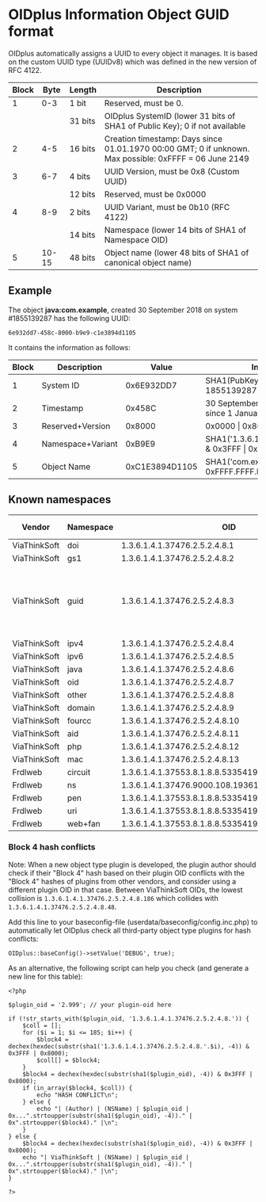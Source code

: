 # OIDplus Information Object GUID format

OIDplus automatically assigns a UUID to every object it manages. It is based on the custom UUID type (UUIDv8) which was defined in the new version of RFC 4122.

|Block| Byte | Length  | Description          |
|-----|------|---------|----------------------|
|  1  | 0-3  |  1 bit  | Reserved, must be 0.
|     |      | 31 bits | OIDplus SystemID (lower 31 bits of SHA1 of Public Key); 0 if not available
|  2  | 4-5  | 16 bits | Creation timestamp: Days since 01.01.1970 00:00 GMT; 0 if unknown. Max possible: 0xFFFF = 06 June 2149
|  3  | 6-7  |  4 bits | UUID Version, must be 0x8 (Custom UUID)
|     |      | 12 bits | Reserved, must be 0x0000
|  4  | 8-9  |  2 bits | UUID Variant, must be 0b10 (RFC 4122)
|     |      | 14 bits | Namespace (lower 14 bits of SHA1 of Namespace OID)
|  5  |10-15 | 48 bits | Object name (lower 48 bits of SHA1 of canonical object name)


## Example

The object **java:com.example**, created 30 September 2018 on system #1855139287 has the following UUID:

    6e932dd7-458c-8000-b9e9-c1e3894d1105

It contains the information as follows:

|Block| Description       | Value          | Interpretation |
|-----|-------------------|----------------|----------------|
|  1  | System ID         | 0x6E932DD7     | SHA1(PubKey) & 0x7FFF.FFFF = 1855139287
|  2  | Timestamp         | 0x458C         | 30 September 2018 (17804 days since 1 January 1970)
|  3  | Reserved+Version  | 0x8000         | 0x0000 \| 0x8000
|  4  | Namespace+Variant | 0xB9E9         | SHA1('1.3.6.1.4.1.37476.2.5.2.4.8.6') & 0x3FFF \| 0x8000
|  5  | Object Name       | 0xC1E3894D1105 | SHA1('com.example') & 0xFFFF.FFFF.FFFF

## Known namespaces

| Vendor       |Namespace| OID                            | SHA1 hash | Block 4| Notes        |
|--------------|---------|--------------------------------|-----------|--------|--------------|
| ViaThinkSoft | doi     | 1.3.6.1.4.1.37476.2.5.2.4.8.1  | 0x...2259 | 0xA259 |
| ViaThinkSoft | gs1     | 1.3.6.1.4.1.37476.2.5.2.4.8.2  | 0x...021E | 0x821E |
| ViaThinkSoft | guid    | 1.3.6.1.4.1.37476.2.5.2.4.8.3  | 0x...B924 | 0xB924 | In OIDplus, only the UUID itself will be shown
| ViaThinkSoft | ipv4    | 1.3.6.1.4.1.37476.2.5.2.4.8.4  | 0x...5AF9 | 0x9AF9 |
| ViaThinkSoft | ipv6    | 1.3.6.1.4.1.37476.2.5.2.4.8.5  | 0x...55DB | 0x95DB |
| ViaThinkSoft | java    | 1.3.6.1.4.1.37476.2.5.2.4.8.6  | 0x...79E9 | 0xB9E9 |
| ViaThinkSoft | oid     | 1.3.6.1.4.1.37476.2.5.2.4.8.7  | 0x...66D3 | 0xA6D3 |
| ViaThinkSoft | other   | 1.3.6.1.4.1.37476.2.5.2.4.8.8  | 0x...D068 | 0x9068 |
| ViaThinkSoft | domain  | 1.3.6.1.4.1.37476.2.5.2.4.8.9  | 0x...D982 | 0x9982 |
| ViaThinkSoft | fourcc  | 1.3.6.1.4.1.37476.2.5.2.4.8.10 | 0x...B648 | 0xB648 |
| ViaThinkSoft | aid     | 1.3.6.1.4.1.37476.2.5.2.4.8.11 | 0x...2571 | 0xA571 |
| ViaThinkSoft | php     | 1.3.6.1.4.1.37476.2.5.2.4.8.12 | 0x...A6F0 | 0xA6F0 |
| ViaThinkSoft | mac     | 1.3.6.1.4.1.37476.2.5.2.4.8.13 | 0x...91CD | 0x91CD |
| Frdlweb | circuit | 1.3.6.1.4.1.37553.8.1.8.8.53354196964.27255728261 | 0x...EBD5 | 0xABD5 |
| Frdlweb | ns      | 1.3.6.1.4.1.37476.9000.108.19361.856              | 0x...AF2D | 0xAF2D |
| Frdlweb | pen     | 1.3.6.1.4.1.37553.8.1.8.8.53354196964.32927       | 0x...D31E | 0x931E |
| Frdlweb | uri     | 1.3.6.1.4.1.37553.8.1.8.8.53354196964.39870       | 0x...AA05 | 0xAA05 |
| Frdlweb | web+fan | 1.3.6.1.4.1.37553.8.1.8.8.53354196964.1958965295  | 0x...F077 | 0xB077 |
<!--
| ViaThinkSoft | (Unused) | 1.3.6.1.4.1.37476.2.5.2.4.8.14 | 0x...AB3E | 0xAB3E |
| ViaThinkSoft | (Unused) | 1.3.6.1.4.1.37476.2.5.2.4.8.15 | 0x...4779 | 0x8779 |
| ViaThinkSoft | (Unused) | 1.3.6.1.4.1.37476.2.5.2.4.8.16 | 0x...2318 | 0xA318 |
| ViaThinkSoft | (Unused) | 1.3.6.1.4.1.37476.2.5.2.4.8.17 | 0x...1412 | 0x9412 |
| ViaThinkSoft | (Unused) | 1.3.6.1.4.1.37476.2.5.2.4.8.18 | 0x...76C5 | 0xB6C5 |
| ViaThinkSoft | (Unused) | 1.3.6.1.4.1.37476.2.5.2.4.8.19 | 0x...D43A | 0x943A |
| ViaThinkSoft | (Unused) | 1.3.6.1.4.1.37476.2.5.2.4.8.20 | 0x...1DE3 | 0x9DE3 |
| ViaThinkSoft | (Unused) | 1.3.6.1.4.1.37476.2.5.2.4.8.21 | 0x...9FF7 | 0x9FF7 |
| ViaThinkSoft | (Unused) | 1.3.6.1.4.1.37476.2.5.2.4.8.22 | 0x...12F6 | 0x92F6 |
| ViaThinkSoft | (Unused) | 1.3.6.1.4.1.37476.2.5.2.4.8.23 | 0x...3B1D | 0xBB1D |
| ViaThinkSoft | (Unused) | 1.3.6.1.4.1.37476.2.5.2.4.8.24 | 0x...0617 | 0x8617 |
| ViaThinkSoft | (Unused) | 1.3.6.1.4.1.37476.2.5.2.4.8.25 | 0x...A952 | 0xA952 |
| ViaThinkSoft | (Unused) | 1.3.6.1.4.1.37476.2.5.2.4.8.26 | 0x...C0DA | 0x80DA |
| ViaThinkSoft | (Unused) | 1.3.6.1.4.1.37476.2.5.2.4.8.27 | 0x...FAC8 | 0xBAC8 |
| ViaThinkSoft | (Unused) | 1.3.6.1.4.1.37476.2.5.2.4.8.28 | 0x...E993 | 0xA993 |
| ViaThinkSoft | (Unused) | 1.3.6.1.4.1.37476.2.5.2.4.8.29 | 0x...44CA | 0x84CA |
| ViaThinkSoft | (Unused) | 1.3.6.1.4.1.37476.2.5.2.4.8.30 | 0x...70DA | 0xB0DA |
| ViaThinkSoft | (Unused) | 1.3.6.1.4.1.37476.2.5.2.4.8.31 | 0x...BCB0 | 0xBCB0 |
| ViaThinkSoft | (Unused) | 1.3.6.1.4.1.37476.2.5.2.4.8.32 | 0x...23AB | 0xA3AB |
| ViaThinkSoft | (Unused) | 1.3.6.1.4.1.37476.2.5.2.4.8.33 | 0x...FD1D | 0xBD1D |
| ViaThinkSoft | (Unused) | 1.3.6.1.4.1.37476.2.5.2.4.8.34 | 0x...812A | 0x812A |
| ViaThinkSoft | (Unused) | 1.3.6.1.4.1.37476.2.5.2.4.8.35 | 0x...CF70 | 0x8F70 |
| ViaThinkSoft | (Unused) | 1.3.6.1.4.1.37476.2.5.2.4.8.36 | 0x...C724 | 0x8724 |
| ViaThinkSoft | (Unused) | 1.3.6.1.4.1.37476.2.5.2.4.8.37 | 0x...D6E3 | 0x96E3 |
| ViaThinkSoft | (Unused) | 1.3.6.1.4.1.37476.2.5.2.4.8.38 | 0x...DFAF | 0x9FAF |
| ViaThinkSoft | (Unused) | 1.3.6.1.4.1.37476.2.5.2.4.8.39 | 0x...C521 | 0x8521 |
| ViaThinkSoft | (Unused) | 1.3.6.1.4.1.37476.2.5.2.4.8.40 | 0x...E8B8 | 0xA8B8 |
| ViaThinkSoft | (Unused) | 1.3.6.1.4.1.37476.2.5.2.4.8.41 | 0x...D0C0 | 0x90C0 |
| ViaThinkSoft | (Unused) | 1.3.6.1.4.1.37476.2.5.2.4.8.42 | 0x...ECF3 | 0xACF3 |
| ViaThinkSoft | (Unused) | 1.3.6.1.4.1.37476.2.5.2.4.8.43 | 0x...63D2 | 0xA3D2 |
| ViaThinkSoft | (Unused) | 1.3.6.1.4.1.37476.2.5.2.4.8.44 | 0x...BA72 | 0xBA72 |
| ViaThinkSoft | (Unused) | 1.3.6.1.4.1.37476.2.5.2.4.8.45 | 0x...348B | 0xB48B |
| ViaThinkSoft | (Unused) | 1.3.6.1.4.1.37476.2.5.2.4.8.46 | 0x...C66A | 0x866A |
| ViaThinkSoft | (Unused) | 1.3.6.1.4.1.37476.2.5.2.4.8.47 | 0x...0788 | 0x8788 |
| ViaThinkSoft | (Unused) | 1.3.6.1.4.1.37476.2.5.2.4.8.48 | 0x...C48F | 0x848F |
| ViaThinkSoft | (Unused) | 1.3.6.1.4.1.37476.2.5.2.4.8.49 | 0x...41ED | 0x81ED |
| ViaThinkSoft | (Unused) | 1.3.6.1.4.1.37476.2.5.2.4.8.50 | 0x...F7C8 | 0xB7C8 |
| ViaThinkSoft | (Unused) | 1.3.6.1.4.1.37476.2.5.2.4.8.51 | 0x...B898 | 0xB898 |
| ViaThinkSoft | (Unused) | 1.3.6.1.4.1.37476.2.5.2.4.8.52 | 0x...134D | 0x934D |
| ViaThinkSoft | (Unused) | 1.3.6.1.4.1.37476.2.5.2.4.8.53 | 0x...0DBF | 0x8DBF |
| ViaThinkSoft | (Unused) | 1.3.6.1.4.1.37476.2.5.2.4.8.54 | 0x...84FF | 0x84FF |
| ViaThinkSoft | (Unused) | 1.3.6.1.4.1.37476.2.5.2.4.8.55 | 0x...3CDF | 0xBCDF |
| ViaThinkSoft | (Unused) | 1.3.6.1.4.1.37476.2.5.2.4.8.56 | 0x...FDCF | 0xBDCF |
| ViaThinkSoft | (Unused) | 1.3.6.1.4.1.37476.2.5.2.4.8.57 | 0x...6988 | 0xA988 |
| ViaThinkSoft | (Unused) | 1.3.6.1.4.1.37476.2.5.2.4.8.58 | 0x...EA2B | 0xAA2B |
| ViaThinkSoft | (Unused) | 1.3.6.1.4.1.37476.2.5.2.4.8.59 | 0x...763A | 0xB63A |
| ViaThinkSoft | (Unused) | 1.3.6.1.4.1.37476.2.5.2.4.8.60 | 0x...81B7 | 0x81B7 |
| ViaThinkSoft | (Unused) | 1.3.6.1.4.1.37476.2.5.2.4.8.61 | 0x...A5E8 | 0xA5E8 |
| ViaThinkSoft | (Unused) | 1.3.6.1.4.1.37476.2.5.2.4.8.62 | 0x...9D2A | 0x9D2A |
| ViaThinkSoft | (Unused) | 1.3.6.1.4.1.37476.2.5.2.4.8.63 | 0x...10B6 | 0x90B6 |
| ViaThinkSoft | (Unused) | 1.3.6.1.4.1.37476.2.5.2.4.8.64 | 0x...554F | 0x954F |
| ViaThinkSoft | (Unused) | 1.3.6.1.4.1.37476.2.5.2.4.8.65 | 0x...9DA2 | 0x9DA2 |
| ViaThinkSoft | (Unused) | 1.3.6.1.4.1.37476.2.5.2.4.8.66 | 0x...E810 | 0xA810 |
| ViaThinkSoft | (Unused) | 1.3.6.1.4.1.37476.2.5.2.4.8.67 | 0x...0CCA | 0x8CCA |
| ViaThinkSoft | (Unused) | 1.3.6.1.4.1.37476.2.5.2.4.8.68 | 0x...3D0E | 0xBD0E |
| ViaThinkSoft | (Unused) | 1.3.6.1.4.1.37476.2.5.2.4.8.69 | 0x...4599 | 0x8599 |
| ViaThinkSoft | (Unused) | 1.3.6.1.4.1.37476.2.5.2.4.8.70 | 0x...7152 | 0xB152 |
| ViaThinkSoft | (Unused) | 1.3.6.1.4.1.37476.2.5.2.4.8.71 | 0x...E6E0 | 0xA6E0 |
| ViaThinkSoft | (Unused) | 1.3.6.1.4.1.37476.2.5.2.4.8.72 | 0x...25FE | 0xA5FE |
| ViaThinkSoft | (Unused) | 1.3.6.1.4.1.37476.2.5.2.4.8.73 | 0x...D608 | 0x9608 |
| ViaThinkSoft | (Unused) | 1.3.6.1.4.1.37476.2.5.2.4.8.74 | 0x...AECC | 0xAECC |
| ViaThinkSoft | (Unused) | 1.3.6.1.4.1.37476.2.5.2.4.8.75 | 0x...3D11 | 0xBD11 |
| ViaThinkSoft | (Unused) | 1.3.6.1.4.1.37476.2.5.2.4.8.76 | 0x...B4B4 | 0xB4B4 |
| ViaThinkSoft | (Unused) | 1.3.6.1.4.1.37476.2.5.2.4.8.77 | 0x...5967 | 0x9967 |
| ViaThinkSoft | (Unused) | 1.3.6.1.4.1.37476.2.5.2.4.8.78 | 0x...772E | 0xB72E |
| ViaThinkSoft | (Unused) | 1.3.6.1.4.1.37476.2.5.2.4.8.79 | 0x...B8CE | 0xB8CE |
| ViaThinkSoft | (Unused) | 1.3.6.1.4.1.37476.2.5.2.4.8.80 | 0x...797A | 0xB97A |
| ViaThinkSoft | (Unused) | 1.3.6.1.4.1.37476.2.5.2.4.8.81 | 0x...D21C | 0x921C |
| ViaThinkSoft | (Unused) | 1.3.6.1.4.1.37476.2.5.2.4.8.82 | 0x...DA41 | 0x9A41 |
| ViaThinkSoft | (Unused) | 1.3.6.1.4.1.37476.2.5.2.4.8.83 | 0x...C9F6 | 0x89F6 |
| ViaThinkSoft | (Unused) | 1.3.6.1.4.1.37476.2.5.2.4.8.84 | 0x...FDF1 | 0xBDF1 |
| ViaThinkSoft | (Unused) | 1.3.6.1.4.1.37476.2.5.2.4.8.85 | 0x...CEE4 | 0x8EE4 |
| ViaThinkSoft | (Unused) | 1.3.6.1.4.1.37476.2.5.2.4.8.86 | 0x...8A32 | 0x8A32 |
| ViaThinkSoft | (Unused) | 1.3.6.1.4.1.37476.2.5.2.4.8.87 | 0x...4D26 | 0x8D26 |
| ViaThinkSoft | (Unused) | 1.3.6.1.4.1.37476.2.5.2.4.8.88 | 0x...EBB2 | 0xABB2 |
| ViaThinkSoft | (Unused) | 1.3.6.1.4.1.37476.2.5.2.4.8.89 | 0x...E8D4 | 0xA8D4 |
| ViaThinkSoft | (Unused) | 1.3.6.1.4.1.37476.2.5.2.4.8.90 | 0x...6500 | 0xA500 |
| ViaThinkSoft | (Unused) | 1.3.6.1.4.1.37476.2.5.2.4.8.91 | 0x...7A8F | 0xBA8F |
| ViaThinkSoft | (Unused) | 1.3.6.1.4.1.37476.2.5.2.4.8.92 | 0x...F322 | 0xB322 |
| ViaThinkSoft | (Unused) | 1.3.6.1.4.1.37476.2.5.2.4.8.93 | 0x...B75E | 0xB75E |
| ViaThinkSoft | (Unused) | 1.3.6.1.4.1.37476.2.5.2.4.8.94 | 0x...3F4D | 0xBF4D |
| ViaThinkSoft | (Unused) | 1.3.6.1.4.1.37476.2.5.2.4.8.95 | 0x...D7FB | 0x97FB |
| ViaThinkSoft | (Unused) | 1.3.6.1.4.1.37476.2.5.2.4.8.96 | 0x...A1FA | 0xA1FA |
| ViaThinkSoft | (Unused) | 1.3.6.1.4.1.37476.2.5.2.4.8.97 | 0x...0490 | 0x8490 |
| ViaThinkSoft | (Unused) | 1.3.6.1.4.1.37476.2.5.2.4.8.98 | 0x...6C91 | 0xAC91 |
| ViaThinkSoft | (Unused) | 1.3.6.1.4.1.37476.2.5.2.4.8.99 | 0x...4410 | 0x8410 |
| ViaThinkSoft | (Unused) | 1.3.6.1.4.1.37476.2.5.2.4.8.100 | 0x...B089 | 0xB089 |
| ViaThinkSoft | (Unused) | 1.3.6.1.4.1.37476.2.5.2.4.8.101 | 0x...38BA | 0xB8BA |
| ViaThinkSoft | (Unused) | 1.3.6.1.4.1.37476.2.5.2.4.8.102 | 0x...22BC | 0xA2BC |
| ViaThinkSoft | (Unused) | 1.3.6.1.4.1.37476.2.5.2.4.8.103 | 0x...CDD8 | 0x8DD8 |
| ViaThinkSoft | (Unused) | 1.3.6.1.4.1.37476.2.5.2.4.8.104 | 0x...971F | 0x971F |
| ViaThinkSoft | (Unused) | 1.3.6.1.4.1.37476.2.5.2.4.8.105 | 0x...1C69 | 0x9C69 |
| ViaThinkSoft | (Unused) | 1.3.6.1.4.1.37476.2.5.2.4.8.106 | 0x...C456 | 0x8456 |
| ViaThinkSoft | (Unused) | 1.3.6.1.4.1.37476.2.5.2.4.8.107 | 0x...F064 | 0xB064 |
| ViaThinkSoft | (Unused) | 1.3.6.1.4.1.37476.2.5.2.4.8.108 | 0x...9490 | 0x9490 |
| ViaThinkSoft | (Unused) | 1.3.6.1.4.1.37476.2.5.2.4.8.109 | 0x...7186 | 0xB186 |
| ViaThinkSoft | (Unused) | 1.3.6.1.4.1.37476.2.5.2.4.8.110 | 0x...A9BD | 0xA9BD |
| ViaThinkSoft | (Unused) | 1.3.6.1.4.1.37476.2.5.2.4.8.111 | 0x...1338 | 0x9338 |
| ViaThinkSoft | (Unused) | 1.3.6.1.4.1.37476.2.5.2.4.8.112 | 0x...BE9E | 0xBE9E |
| ViaThinkSoft | (Unused) | 1.3.6.1.4.1.37476.2.5.2.4.8.113 | 0x...3B4F | 0xBB4F |
| ViaThinkSoft | (Unused) | 1.3.6.1.4.1.37476.2.5.2.4.8.114 | 0x...CFFE | 0x8FFE |
| ViaThinkSoft | (Unused) | 1.3.6.1.4.1.37476.2.5.2.4.8.115 | 0x...D37F | 0x937F |
| ViaThinkSoft | (Unused) | 1.3.6.1.4.1.37476.2.5.2.4.8.116 | 0x...125F | 0x925F |
| ViaThinkSoft | (Unused) | 1.3.6.1.4.1.37476.2.5.2.4.8.117 | 0x...B781 | 0xB781 |
| ViaThinkSoft | (Unused) | 1.3.6.1.4.1.37476.2.5.2.4.8.118 | 0x...9F3E | 0x9F3E |
| ViaThinkSoft | (Unused) | 1.3.6.1.4.1.37476.2.5.2.4.8.119 | 0x...A69B | 0xA69B |
| ViaThinkSoft | (Unused) | 1.3.6.1.4.1.37476.2.5.2.4.8.120 | 0x...144B | 0x944B |
| ViaThinkSoft | (Unused) | 1.3.6.1.4.1.37476.2.5.2.4.8.121 | 0x...B548 | 0xB548 |
| ViaThinkSoft | (Unused) | 1.3.6.1.4.1.37476.2.5.2.4.8.122 | 0x...3AB4 | 0xBAB4 |
| ViaThinkSoft | (Unused) | 1.3.6.1.4.1.37476.2.5.2.4.8.123 | 0x...4181 | 0x8181 |
| ViaThinkSoft | (Unused) | 1.3.6.1.4.1.37476.2.5.2.4.8.124 | 0x...5CB8 | 0x9CB8 |
| ViaThinkSoft | (Unused) | 1.3.6.1.4.1.37476.2.5.2.4.8.125 | 0x...765A | 0xB65A |
| ViaThinkSoft | (Unused) | 1.3.6.1.4.1.37476.2.5.2.4.8.126 | 0x...814C | 0x814C |
| ViaThinkSoft | (Unused) | 1.3.6.1.4.1.37476.2.5.2.4.8.127 | 0x...142E | 0x942E |
| ViaThinkSoft | (Unused) | 1.3.6.1.4.1.37476.2.5.2.4.8.128 | 0x...BD4A | 0xBD4A |
| ViaThinkSoft | (Unused) | 1.3.6.1.4.1.37476.2.5.2.4.8.129 | 0x...173E | 0x973E |
| ViaThinkSoft | (Unused) | 1.3.6.1.4.1.37476.2.5.2.4.8.130 | 0x...21C0 | 0xA1C0 |
| ViaThinkSoft | (Unused) | 1.3.6.1.4.1.37476.2.5.2.4.8.131 | 0x...95B8 | 0x95B8 |
| ViaThinkSoft | (Unused) | 1.3.6.1.4.1.37476.2.5.2.4.8.132 | 0x...87D3 | 0x87D3 |
| ViaThinkSoft | (Unused) | 1.3.6.1.4.1.37476.2.5.2.4.8.133 | 0x...271D | 0xA71D |
| ViaThinkSoft | (Unused) | 1.3.6.1.4.1.37476.2.5.2.4.8.134 | 0x...8763 | 0x8763 |
| ViaThinkSoft | (Unused) | 1.3.6.1.4.1.37476.2.5.2.4.8.135 | 0x...F354 | 0xB354 |
| ViaThinkSoft | (Unused) | 1.3.6.1.4.1.37476.2.5.2.4.8.136 | 0x...68A5 | 0xA8A5 |
| ViaThinkSoft | (Unused) | 1.3.6.1.4.1.37476.2.5.2.4.8.137 | 0x...337F | 0xB37F |
| ViaThinkSoft | (Unused) | 1.3.6.1.4.1.37476.2.5.2.4.8.138 | 0x...E001 | 0xA001 |
| ViaThinkSoft | (Unused) | 1.3.6.1.4.1.37476.2.5.2.4.8.139 | 0x...1F59 | 0x9F59 |
| ViaThinkSoft | (Unused) | 1.3.6.1.4.1.37476.2.5.2.4.8.140 | 0x...00D0 | 0x80D0 |
| ViaThinkSoft | (Unused) | 1.3.6.1.4.1.37476.2.5.2.4.8.141 | 0x...A375 | 0xA375 |
| ViaThinkSoft | (Unused) | 1.3.6.1.4.1.37476.2.5.2.4.8.142 | 0x...9794 | 0x9794 |
| ViaThinkSoft | (Unused) | 1.3.6.1.4.1.37476.2.5.2.4.8.143 | 0x...0A70 | 0x8A70 |
| ViaThinkSoft | (Unused) | 1.3.6.1.4.1.37476.2.5.2.4.8.144 | 0x...010D | 0x810D |
| ViaThinkSoft | (Unused) | 1.3.6.1.4.1.37476.2.5.2.4.8.145 | 0x...633D | 0xA33D |
| ViaThinkSoft | (Unused) | 1.3.6.1.4.1.37476.2.5.2.4.8.146 | 0x...2CD9 | 0xACD9 |
| ViaThinkSoft | (Unused) | 1.3.6.1.4.1.37476.2.5.2.4.8.147 | 0x...410C | 0x810C |
| ViaThinkSoft | (Unused) | 1.3.6.1.4.1.37476.2.5.2.4.8.148 | 0x...2900 | 0xA900 |
| ViaThinkSoft | (Unused) | 1.3.6.1.4.1.37476.2.5.2.4.8.149 | 0x...4141 | 0x8141 |
| ViaThinkSoft | (Unused) | 1.3.6.1.4.1.37476.2.5.2.4.8.150 | 0x...A350 | 0xA350 |
| ViaThinkSoft | (Unused) | 1.3.6.1.4.1.37476.2.5.2.4.8.151 | 0x...E8E0 | 0xA8E0 |
| ViaThinkSoft | (Unused) | 1.3.6.1.4.1.37476.2.5.2.4.8.152 | 0x...4BE1 | 0x8BE1 |
| ViaThinkSoft | (Unused) | 1.3.6.1.4.1.37476.2.5.2.4.8.153 | 0x...0B25 | 0x8B25 |
| ViaThinkSoft | (Unused) | 1.3.6.1.4.1.37476.2.5.2.4.8.154 | 0x...D933 | 0x9933 |
| ViaThinkSoft | (Unused) | 1.3.6.1.4.1.37476.2.5.2.4.8.155 | 0x...7917 | 0xB917 |
| ViaThinkSoft | (Unused) | 1.3.6.1.4.1.37476.2.5.2.4.8.156 | 0x...1C1A | 0x9C1A |
| ViaThinkSoft | (Unused) | 1.3.6.1.4.1.37476.2.5.2.4.8.157 | 0x...9C25 | 0x9C25 |
| ViaThinkSoft | (Unused) | 1.3.6.1.4.1.37476.2.5.2.4.8.158 | 0x...1D24 | 0x9D24 |
| ViaThinkSoft | (Unused) | 1.3.6.1.4.1.37476.2.5.2.4.8.159 | 0x...B922 | 0xB922 |
| ViaThinkSoft | (Unused) | 1.3.6.1.4.1.37476.2.5.2.4.8.160 | 0x...69CC | 0xA9CC |
| ViaThinkSoft | (Unused) | 1.3.6.1.4.1.37476.2.5.2.4.8.161 | 0x...9A8A | 0x9A8A |
| ViaThinkSoft | (Unused) | 1.3.6.1.4.1.37476.2.5.2.4.8.162 | 0x...D284 | 0x9284 |
| ViaThinkSoft | (Unused) | 1.3.6.1.4.1.37476.2.5.2.4.8.163 | 0x...1944 | 0x9944 |
| ViaThinkSoft | (Unused) | 1.3.6.1.4.1.37476.2.5.2.4.8.164 | 0x...A074 | 0xA074 |
| ViaThinkSoft | (Unused) | 1.3.6.1.4.1.37476.2.5.2.4.8.165 | 0x...51D1 | 0x91D1 |
| ViaThinkSoft | (Unused) | 1.3.6.1.4.1.37476.2.5.2.4.8.166 | 0x...C3F6 | 0x83F6 |
| ViaThinkSoft | (Unused) | 1.3.6.1.4.1.37476.2.5.2.4.8.167 | 0x...731E | 0xB31E |
| ViaThinkSoft | (Unused) | 1.3.6.1.4.1.37476.2.5.2.4.8.168 | 0x...B4EF | 0xB4EF |
| ViaThinkSoft | (Unused) | 1.3.6.1.4.1.37476.2.5.2.4.8.169 | 0x...EF93 | 0xAF93 |
| ViaThinkSoft | (Unused) | 1.3.6.1.4.1.37476.2.5.2.4.8.170 | 0x...A3E9 | 0xA3E9 |
| ViaThinkSoft | (Unused) | 1.3.6.1.4.1.37476.2.5.2.4.8.171 | 0x...32DC | 0xB2DC |
| ViaThinkSoft | (Unused) | 1.3.6.1.4.1.37476.2.5.2.4.8.172 | 0x...3930 | 0xB930 |
| ViaThinkSoft | (Unused) | 1.3.6.1.4.1.37476.2.5.2.4.8.173 | 0x...0FC1 | 0x8FC1 |
| ViaThinkSoft | (Unused) | 1.3.6.1.4.1.37476.2.5.2.4.8.174 | 0x...5131 | 0x9131 |
| ViaThinkSoft | (Unused) | 1.3.6.1.4.1.37476.2.5.2.4.8.175 | 0x...F5F4 | 0xB5F4 |
| ViaThinkSoft | (Unused) | 1.3.6.1.4.1.37476.2.5.2.4.8.176 | 0x...4B63 | 0x8B63 |
| ViaThinkSoft | (Unused) | 1.3.6.1.4.1.37476.2.5.2.4.8.177 | 0x...F1CD | 0xB1CD |
| ViaThinkSoft | (Unused) | 1.3.6.1.4.1.37476.2.5.2.4.8.178 | 0x...9364 | 0x9364 |
| ViaThinkSoft | (Unused) | 1.3.6.1.4.1.37476.2.5.2.4.8.179 | 0x...40AB | 0x80AB |
| ViaThinkSoft | (Unused) | 1.3.6.1.4.1.37476.2.5.2.4.8.180 | 0x...A182 | 0xA182 |
| ViaThinkSoft | (Unused) | 1.3.6.1.4.1.37476.2.5.2.4.8.181 | 0x...FC4A | 0xBC4A |
| ViaThinkSoft | (Unused) | 1.3.6.1.4.1.37476.2.5.2.4.8.182 | 0x...DF14 | 0x9F14 |
| ViaThinkSoft | (Unused) | 1.3.6.1.4.1.37476.2.5.2.4.8.183 | 0x...DA04 | 0x9A04 |
| ViaThinkSoft | (Unused) | 1.3.6.1.4.1.37476.2.5.2.4.8.184 | 0x...7B3E | 0xBB3E |
| ViaThinkSoft | (Unused) | 1.3.6.1.4.1.37476.2.5.2.4.8.185 | 0x...4854 | 0x8854 |
-->

### Block 4 hash conflicts

Note: When a new object type plugin is developed, the plugin author should check
if their "Block 4" hash based on their plugin OID conflicts with the
"Block 4" hashes of plugins from other vendors, and consider
using a different plugin OID in that case.
Between ViaThinkSoft OIDs, the lowest collision is `1.3.6.1.4.1.37476.2.5.2.4.8.186`
which collides with `1.3.6.1.4.1.37476.2.5.2.4.8.48`.

Add this line to your baseconfig-file (userdata/baseconfig/config.inc.php) to
automatically let OIDplus check all third-party object type plugins for
hash conflicts:

    OIDplus::baseConfig()->setValue('DEBUG', true);

As an alternative, the following script can help you check
(and generate a new line for this table):

    <?php

	$plugin_oid = '2.999'; // your plugin-oid here

	if (!str_starts_with($plugin_oid, '1.3.6.1.4.1.37476.2.5.2.4.8.')) {
		$coll = [];
		for ($i = 1; $i <= 185; $i++) {
			$block4 = dechex(hexdec(substr(sha1('1.3.6.1.4.1.37476.2.5.2.4.8.'.$i), -4)) & 0x3FFF | 0x8000);
			$coll[] = $block4;
		}
		$block4 = dechex(hexdec(substr(sha1($plugin_oid), -4)) & 0x3FFF | 0x8000);
		if (in_array($block4, $coll)) {
			echo "HASH CONFLICT\n";
		} else {
			echo "| (Author) | (NSName) | $plugin_oid | 0x...".strtoupper(substr(sha1($plugin_oid), -4))." | 0x".strtoupper($block4)." |\n";
		}
	} else {
		$block4 = dechex(hexdec(substr(sha1($plugin_oid), -4)) & 0x3FFF | 0x8000);
		echo "| ViaThinkSoft | (NSName) | $plugin_oid | 0x...".strtoupper(substr(sha1($plugin_oid), -4))." | 0x".strtoupper($block4)." |\n";
	}

    ?>
